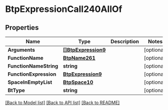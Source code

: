 # BtpExpressionCall240AllOf

## Properties

Name | Type | Description | Notes
------------ | ------------- | ------------- | -------------
**Arguments** | [**[]BtpExpression9**](BTPExpression-9.md) |  | [optional] 
**FunctionName** | [**BtpName261**](BTPName-261.md) |  | [optional] 
**FunctionNameString** | **string** |  | [optional] 
**FunctionExpression** | [**BtpExpression9**](BTPExpression-9.md) |  | [optional] 
**SpaceInEmptyList** | [**BtpSpace10**](BTPSpace-10.md) |  | [optional] 
**BtType** | **string** |  | [optional] 

[[Back to Model list]](../README.md#documentation-for-models) [[Back to API list]](../README.md#documentation-for-api-endpoints) [[Back to README]](../README.md)


